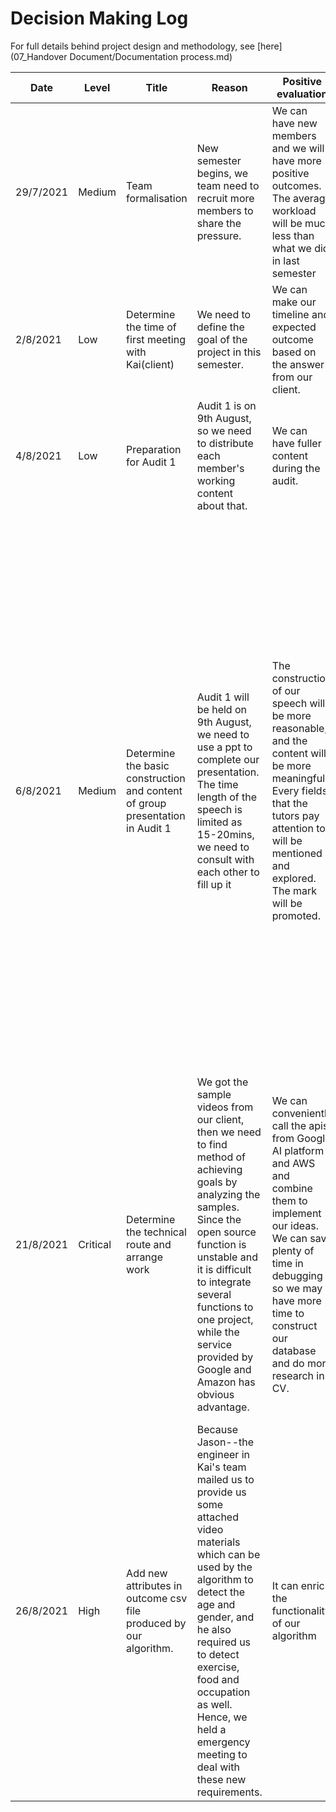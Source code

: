 # Decision Making Log

For full details behind project design and methodology, see [here](07_Handover Document/Documentation process.md)

|       **Date**        |**Level** |       **Title**                                                  |                    **Reason**                                |                               **Positive evaluation**               |      **Negative evaluation**    |          **Final decision**      |    **Execution circumstance**          |         **Remedial measure**         |
|       ----            |-----        |        ----------                                           |                    --------                                |                               ------                              |       ------                  |         ----------        |       -----------        |         -----------|
|       29/7/2021       |Medium        |Team formalisation                                            |New semester begins, we team need to recruit more members to share the pressure.|     We can have new members and we will have more positive outcomes. The average workload will be much less than what we did in last semester| We may need to spend some time getting familiar with each other |All team members: Jiawei Fan, Yuliang Ma, Yuchen Wang, Xiaoxiang Kong, Cilla, Tao Qu, Jiaye Li|   Successfully completed| None
|       2/8/2021        |Low|Determine the time of first meeting with Kai(client)          |We need to define the goal of the project in this semester.| We can make our timeline and expected outcome based on the answer from our client.| Our client may need to spend some time although he is very busy with his company.| Yuliang Ma sent an invitation and Kai agreed that he would attent the meeting at 15:45 4/8/2021.|Successfully completed| None
|       4/8/2021        |Low        |Preparation for Audit 1                                      |Audit 1 is on 9th August, so we need to distribute each member's working content about that.| We can have fuller content during the audit.| It may take extra time for each member to prepare it. | Every member was arranged to complete corresponding work before 6th August. The ppt will be completed by 8th August.|Successfully completed| None
|       6/8/2021        |Medium|Determine the basic construction and content of group presentation in Audit 1|Audit 1 will be held on 9th August, we need to use a ppt to complete our presentation. The time length of the speech is limited as 15-20mins, we need to consult with each other to fill up it| The construction of our speech will be more reasonable, and the content will be more meaningful. Every fields that the tutors pay attention to will be mentioned and explored. The mark will be promoted. | It may occupy everyone's weekend time.| We decided to follow the guidance published by the official Techlaucher page to complete our presentation. The construction of the speech is: <br/></br><br/>1>Prologue</br><br/>2>Introduction of the project(including client and show of SOW)</br><br/>3>Answer of Project Client Map and statement of stakeholder</br><br/>4>List of constraints and risks</br><br/>5>List of resources and cost</br><br/>6>Member introduction and team charter</br><br/>7>USM and schedule</br><br/>8>End</br>|Most parts are successfully completed.But we did not arrange time to practice to cooperate with each other| We held an emergency meeting to do this.
|       21/8/2021       |Critical|Determine the technical route and arrange work| We got the sample videos from our client, then we need to find method of achieving goals by analyzing the samples. Since the open source function is unstable and it is difficult to integrate several functions to one project, while the service provided by Google and Amazon has obvious advantage.|We can conveniently call the apis from Google AI platform and AWS and combine them to implement our ideas. We can save plenty of time in debugging so we may have more time to construct our database and do more research in CV.|It may produce more expenses if we do not get an AWS account. We may need to ask our client for help.|We decided to use AWS to extract information from the content of keyframes in our videos. Meanwhile, Google's Speech-To-Text will be used to process the voice recognition. The algorithm of combining these outcomes will be developed in the future.|Client did not give us the AWS account on time, and he could not be completely sure that the outcome is what he expected.|One of our member's friend is currently working for Google and he offered us a Google AI platform account; We had contacted with one engineer who is working in Kai's app design team and we confirmed with him for the outputs of functions for many times.
|       26/8/2021       |High|Add new attributes in outcome csv file produced by our algorithm.|Because Jason--the engineer in Kai's team mailed us to provide us some attached video materials which can be used by the algorithm to detect the age and gender, and he also required us to detect exercise, food and occupation as well. Hence, we held a emergency meeting to deal with these new requirements. |It can enrich the functionality of our algorithm| It may take up our Audit 2 preparation time.|We let some of our members undertake more document and show materials of Audit 2 and others focused on the technical aspects to try our best to make out it.| Yuliang(main technical responsible member) decided to fully bury himself to additional technical work and rest of us shared his original work.|Everything went well.                                           
